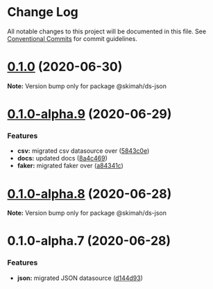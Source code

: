 # Change Log

All notable changes to this project will be documented in this file.
See [Conventional Commits](https://conventionalcommits.org) for commit guidelines.

# [0.1.0](https://github.com/skimah/skimah/compare/@skimah/ds-json@0.1.0-alpha.9...@skimah/ds-json@0.1.0) (2020-06-30)

**Note:** Version bump only for package @skimah/ds-json





# [0.1.0-alpha.9](https://github.com/skimah/skimah/compare/@skimah/ds-json@0.1.0-alpha.8...@skimah/ds-json@0.1.0-alpha.9) (2020-06-29)


### Features

* **csv:** migrated csv datasource over ([5843c0e](https://github.com/skimah/skimah/commit/5843c0e8a9df437b4963a547eb7f78dc59f32bf7))
* **docs:** updated docs ([8a4c469](https://github.com/skimah/skimah/commit/8a4c469fd413a04625451ea244de541fc5dd25b0))
* **faker:** migrated faker over ([a84341c](https://github.com/skimah/skimah/commit/a84341c6c9b79a065f0de12436bcae4ec49ff7c0))





# [0.1.0-alpha.8](https://github.com/skimah/skimah/compare/@skimah/ds-json@0.1.0-alpha.7...@skimah/ds-json@0.1.0-alpha.8) (2020-06-28)

**Note:** Version bump only for package @skimah/ds-json





# 0.1.0-alpha.7 (2020-06-28)


### Features

* **json:** migrated JSON datasource ([d144d93](https://github.com/skimah/skimah/commit/d144d93492a0a9e8b9de719fad09189c7016c62d))
